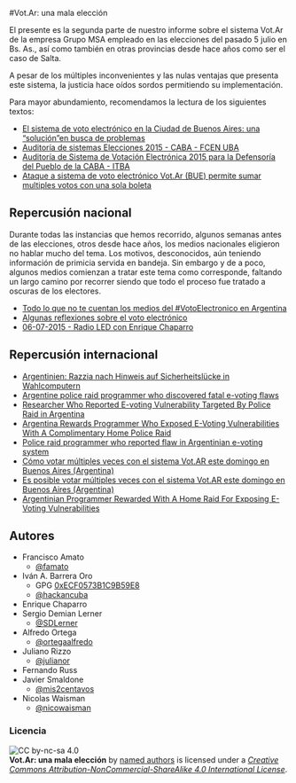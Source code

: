 #Vot.Ar: una mala elección

El presente es la segunda parte de nuestro informe sobre el sistema Vot.Ar de la empresa Grupo MSA empleado en las elecciones del pasado 5 julio en Bs. As., así como también en otras provincias desde hace años como ser el caso de Salta.  

A pesar de los múltiples inconvenientes y las nulas ventajas que presenta este sistema, la justicia hace oídos sordos permitiendo su implementación.  

Para mayor abundamiento, recomendamos la lectura de los siguientes textos:  
* [El sistema de voto electrónico en la Ciudad de Buenos Aires: una “solución”en busca de problemas](http://www.vialibre.org.ar/2015/06/24/el-sistema-de-voto-electronico-en-la-ciudad-de-buenos-aires-una-solucionen-busca-de-problemas)  
* [Auditoría de sistemas Elecciones 2015 - CABA - FCEN UBA](https://www.eleccionesciudad.gob.ar/uploads/resoluciones/OAT-06252015201406.pdf)  
* [Auditoría de Sistema de Votación Electrónica 2015 para la Defensoría del Pueblo de la CABA - ITBA](http://defensoria.org.ar/wpnoticias/wp-content/uploads/2015/06/InformeAudotoriaVotoElectronico.pdf)  
* [Ataque a sistema de voto electrónico Vot.Ar (BUE) permite sumar multiples votos con una sola boleta](https://docs.google.com/document/d/1aH6kvoLR8O1qWOpEz89FAB2xFcBNB-QqHgZpXxg0vGE/preview#heading=h.4mjowkrd6bo2)  

## Repercusión nacional
Durante todas las instancias que hemos recorrido, algunos semanas antes de las elecciones, otros desde hace años, los medios nacionales eligieron no hablar mucho del tema. Los motivos, desconocidos, aún teniendo información de primicia servida en bandeja.  Sin embargo y de a poco, algunos medios comienzan a tratar este tema como corresponde, faltando un largo camino por recorrer siendo que todo el proceso fue tratado a oscuras de los electores.  

* [Todo lo que no te cuentan los medios del #VotoElectronico en Argentina](http://www.infosertec.com.ar/blog/?p=56547)  
* [Algunas reflexiones sobre el voto electrónico](http://www.lanacion.com.ar/1809389-algunas-reflexiones-sobre-el-voto-electronico)  
* [06-07-2015 - Radio LED con Enrique Chaparro](https://www.youtube.com/watch?v=l7kttGNkN_E)  


## Repercusión internacional
* [Argentinien: Razzia nach Hinweis auf Sicherheitslücke in Wahlcomputern](http://www.spiegel.de/netzwelt/netzpolitik/razzia-nach-hinweis-auf-sicherheitsluecke-in-wahlcomputern-a-1042657.html)  
* [Argentine police raid programmer who discovered fatal e-voting flaws](http://boingboing.net/2015/07/08/argentine-police-raid-programm.html)  
* [Researcher Who Reported E-voting Vulnerability Targeted By Police Raid in Argentina](http://slashdot.org/story/296317)  
* [Argentina Rewards Programmer Who Exposed E-Voting Vulnerabilities With A Complimentary Home Police Raid](https://www.techdirt.com/articles/20150707/06204631571/argentina-rewards-programmer-who-exposed-e-voting-vulnerabilities-with-complimentary-home-police-raid.shtml)  
* [Police raid programmer who reported flaw in Argentinian e-voting system](http://arstechnica.co.uk/tech-policy/2015/07/police-raid-programmer-who-reported-flaw-in-argentinian-e-voting-system/)  
* [Cómo votar múltiples veces con el sistema Vot.AR este domingo en Buenos Aires (Argentina)](http://www.elladodelmal.com/2015/07/como-votar-multiples-veces-con-el.html)  
* [Es posible votar múltiples veces con el sistema Vot.AR este domingo en Buenos Aires (Argentina)](https://www.meneame.net/m/tecnolog%C3%ADa/como-votar-multiples-veces-sistema-vot-ar-este-domingo-buenos)
* [Argentinian Programmer Rewarded With A Home Raid For Exposing E-Voting Vulnerabilities ](http://www.techworm.net/2015/07/argentinian-programmer-rewarded-with-a-home-raid-for-exposing-e-voting-vulnerabilities.html)  

## Autores
* Francisco Amato  
  * [@famato](https://twitter.com/famato)  
* Iván A. Barrera Oro  
  * GPG [0xECF0573B1C9B59E8](https://keybase.io/hackan)  
  * [@hackancuba](https://twitter.com/hackancuba)  
* Enrique Chaparro  
* Sergio Demian Lerner  
  * [@SDLerner](https://twitter.com/SDLerner)  
* Alfredo Ortega  
  * [@ortegaalfredo](https://twitter.com/ortegaalfredo)  
* Juliano Rizzo  
  * [@julianor](https://twitter.com/julianor)  
* Fernando Russ  
* Javier Smaldone  
  * [@mis2centavos](https://twitter.com/mis2centavos)  
* Nicolas Waisman  
  * [@nicowaisman](https://twitter.com/nicowaisman)

### Licencia
![CC by-nc-sa 4.0](https://i.creativecommons.org/l/by-nc-sa/4.0/88x31.png)  
**Vot.Ar: una mala elección** by [named  authors](https://github.com/HacKanCuBa/informe-votar#autores) is licensed under a *[Creative Commons Attribution-NonCommercial-ShareAlike 4.0 International License](http://creativecommons.org/licenses/by-nc-sa/4.0)*.  
